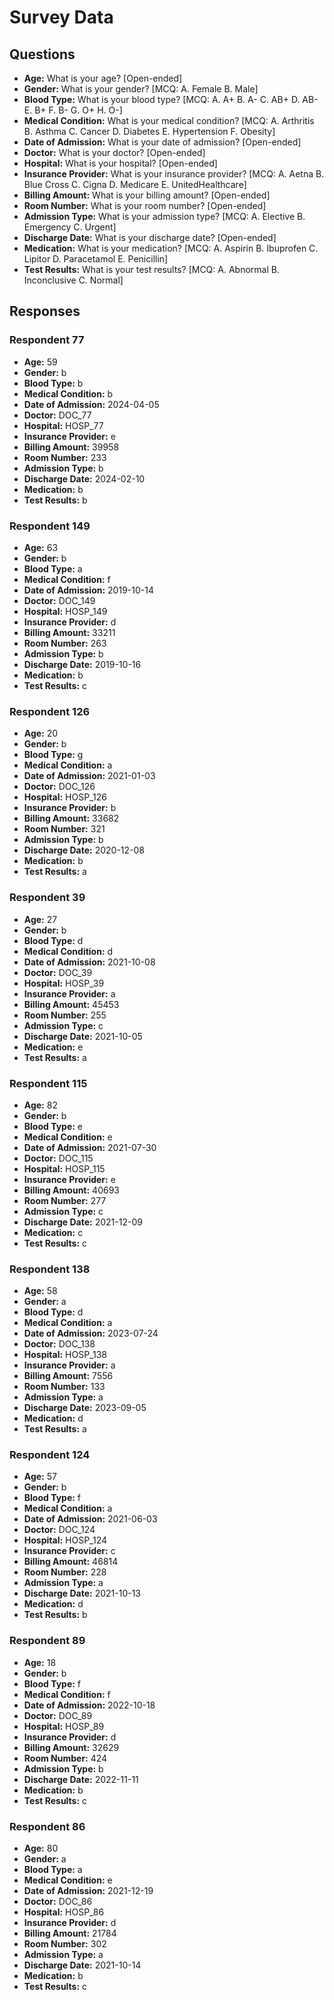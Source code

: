 # Survey Data

## Questions

- **Age:** What is your age? [Open-ended]
- **Gender:** What is your gender? [MCQ: A. Female B. Male]
- **Blood Type:** What is your blood type? [MCQ: A. A+ B. A- C. AB+ D. AB- E. B+ F. B- G. O+ H. O-]
- **Medical Condition:** What is your medical condition? [MCQ: A. Arthritis B. Asthma C. Cancer D. Diabetes E. Hypertension F. Obesity]
- **Date of Admission:** What is your date of admission? [Open-ended]
- **Doctor:** What is your doctor? [Open-ended]
- **Hospital:** What is your hospital? [Open-ended]
- **Insurance Provider:** What is your insurance provider? [MCQ: A. Aetna B. Blue Cross C. Cigna D. Medicare E. UnitedHealthcare]
- **Billing Amount:** What is your billing amount? [Open-ended]
- **Room Number:** What is your room number? [Open-ended]
- **Admission Type:** What is your admission type? [MCQ: A. Elective B. Emergency C. Urgent]
- **Discharge Date:** What is your discharge date? [Open-ended]
- **Medication:** What is your medication? [MCQ: A. Aspirin B. Ibuprofen C. Lipitor D. Paracetamol E. Penicillin]
- **Test Results:** What is your test results? [MCQ: A. Abnormal B. Inconclusive C. Normal]

## Responses

### Respondent 77

- **Age:** 59
- **Gender:** b
- **Blood Type:** b
- **Medical Condition:** b
- **Date of Admission:** 2024-04-05
- **Doctor:** DOC_77
- **Hospital:** HOSP_77
- **Insurance Provider:** e
- **Billing Amount:** 39958
- **Room Number:** 233
- **Admission Type:** b
- **Discharge Date:** 2024-02-10
- **Medication:** b
- **Test Results:** b

### Respondent 149

- **Age:** 63
- **Gender:** b
- **Blood Type:** a
- **Medical Condition:** f
- **Date of Admission:** 2019-10-14
- **Doctor:** DOC_149
- **Hospital:** HOSP_149
- **Insurance Provider:** d
- **Billing Amount:** 33211
- **Room Number:** 263
- **Admission Type:** b
- **Discharge Date:** 2019-10-16
- **Medication:** b
- **Test Results:** c

### Respondent 126

- **Age:** 20
- **Gender:** b
- **Blood Type:** g
- **Medical Condition:** a
- **Date of Admission:** 2021-01-03
- **Doctor:** DOC_126
- **Hospital:** HOSP_126
- **Insurance Provider:** b
- **Billing Amount:** 33682
- **Room Number:** 321
- **Admission Type:** b
- **Discharge Date:** 2020-12-08
- **Medication:** b
- **Test Results:** a

### Respondent 39

- **Age:** 27
- **Gender:** b
- **Blood Type:** d
- **Medical Condition:** d
- **Date of Admission:** 2021-10-08
- **Doctor:** DOC_39
- **Hospital:** HOSP_39
- **Insurance Provider:** a
- **Billing Amount:** 45453
- **Room Number:** 255
- **Admission Type:** c
- **Discharge Date:** 2021-10-05
- **Medication:** e
- **Test Results:** a

### Respondent 115

- **Age:** 82
- **Gender:** b
- **Blood Type:** e
- **Medical Condition:** e
- **Date of Admission:** 2021-07-30
- **Doctor:** DOC_115
- **Hospital:** HOSP_115
- **Insurance Provider:** e
- **Billing Amount:** 40693
- **Room Number:** 277
- **Admission Type:** c
- **Discharge Date:** 2021-12-09
- **Medication:** c
- **Test Results:** c

### Respondent 138

- **Age:** 58
- **Gender:** a
- **Blood Type:** d
- **Medical Condition:** a
- **Date of Admission:** 2023-07-24
- **Doctor:** DOC_138
- **Hospital:** HOSP_138
- **Insurance Provider:** a
- **Billing Amount:** 7556
- **Room Number:** 133
- **Admission Type:** a
- **Discharge Date:** 2023-09-05
- **Medication:** d
- **Test Results:** a

### Respondent 124

- **Age:** 57
- **Gender:** b
- **Blood Type:** f
- **Medical Condition:** a
- **Date of Admission:** 2021-06-03
- **Doctor:** DOC_124
- **Hospital:** HOSP_124
- **Insurance Provider:** c
- **Billing Amount:** 46814
- **Room Number:** 228
- **Admission Type:** a
- **Discharge Date:** 2021-10-13
- **Medication:** d
- **Test Results:** b

### Respondent 89

- **Age:** 18
- **Gender:** b
- **Blood Type:** f
- **Medical Condition:** f
- **Date of Admission:** 2022-10-18
- **Doctor:** DOC_89
- **Hospital:** HOSP_89
- **Insurance Provider:** d
- **Billing Amount:** 32629
- **Room Number:** 424
- **Admission Type:** b
- **Discharge Date:** 2022-11-11
- **Medication:** b
- **Test Results:** c

### Respondent 86

- **Age:** 80
- **Gender:** a
- **Blood Type:** a
- **Medical Condition:** e
- **Date of Admission:** 2021-12-19
- **Doctor:** DOC_86
- **Hospital:** HOSP_86
- **Insurance Provider:** d
- **Billing Amount:** 21784
- **Room Number:** 302
- **Admission Type:** a
- **Discharge Date:** 2021-10-14
- **Medication:** b
- **Test Results:** c

